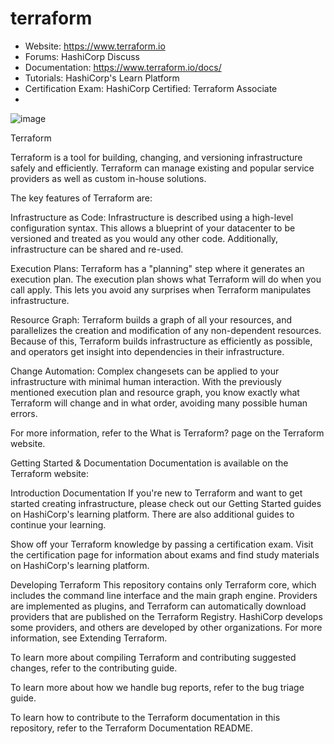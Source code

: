 # terraform
* Website: https://www.terraform.io
* Forums: HashiCorp Discuss
* Documentation: https://www.terraform.io/docs/
* Tutorials: HashiCorp's Learn Platform
* Certification Exam: HashiCorp Certified: Terraform Associate
*
![image](https://github.com/gvinothan/terraform/assets/43309736/66b0a350-9c9e-4b12-9fbf-0c6f80b140b1)

Terraform

Terraform is a tool for building, changing, and versioning infrastructure safely and efficiently. Terraform can manage existing and popular service providers as well as custom in-house solutions.

The key features of Terraform are:

Infrastructure as Code: Infrastructure is described using a high-level configuration syntax. This allows a blueprint of your datacenter to be versioned and treated as you would any other code. Additionally, infrastructure can be shared and re-used.

Execution Plans: Terraform has a "planning" step where it generates an execution plan. The execution plan shows what Terraform will do when you call apply. This lets you avoid any surprises when Terraform manipulates infrastructure.

Resource Graph: Terraform builds a graph of all your resources, and parallelizes the creation and modification of any non-dependent resources. Because of this, Terraform builds infrastructure as efficiently as possible, and operators get insight into dependencies in their infrastructure.

Change Automation: Complex changesets can be applied to your infrastructure with minimal human interaction. With the previously mentioned execution plan and resource graph, you know exactly what Terraform will change and in what order, avoiding many possible human errors.

For more information, refer to the What is Terraform? page on the Terraform website.

Getting Started & Documentation
Documentation is available on the Terraform website:

Introduction
Documentation
If you're new to Terraform and want to get started creating infrastructure, please check out our Getting Started guides on HashiCorp's learning platform. There are also additional guides to continue your learning.

Show off your Terraform knowledge by passing a certification exam. Visit the certification page for information about exams and find study materials on HashiCorp's learning platform.

Developing Terraform
This repository contains only Terraform core, which includes the command line interface and the main graph engine. Providers are implemented as plugins, and Terraform can automatically download providers that are published on the Terraform Registry. HashiCorp develops some providers, and others are developed by other organizations. For more information, see Extending Terraform.

To learn more about compiling Terraform and contributing suggested changes, refer to the contributing guide.

To learn more about how we handle bug reports, refer to the bug triage guide.

To learn how to contribute to the Terraform documentation in this repository, refer to the Terraform Documentation README.

